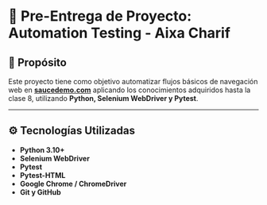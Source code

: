 # 🧪 Pre-Entrega de Proyecto: Automation Testing - Aixa Charif

## 🎯 Propósito
Este proyecto tiene como objetivo automatizar flujos básicos de navegación web en **[saucedemo.com](https://www.saucedemo.com)** aplicando los conocimientos adquiridos hasta la clase 8, utilizando **Python, Selenium WebDriver y Pytest**.

---

## ⚙️ Tecnologías Utilizadas
- **Python 3.10+**
- **Selenium WebDriver**
- **Pytest**
- **Pytest-HTML**
- **Google Chrome / ChromeDriver**
- **Git y GitHub**